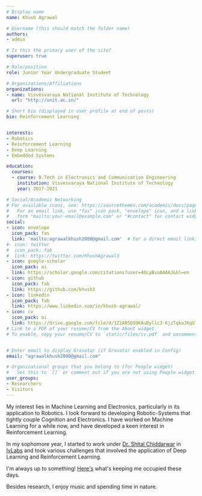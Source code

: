 ```yaml
---
# Display name
name: Khush Agrawal

# Username (this should match the folder name)
authors:
- admin

# Is this the primary user of the site?
superuser: true

# Role/position
role: Junior Year Undergraduate Student

# Organizations/Affiliations
organizations:
- name: Visvesvaraya National Institute of Technology
  url: "http://vnit.ac.in/"

# Short bio (displayed in user profile at end of posts)
bio: Reinforcement Learning


interests:
- Robotics
- Reinforcement Learning
- Deep Learning
- Embedded Systems

education:
  courses:
  - course: B.Tech in Electronics and Communication Engineering
    institution: Visvesvaraya National Institute of Technology
    year: 2017-2021

# Social/Academic Networking
# For available icons, see: https://sourcethemes.com/academic/docs/page-builder/#icons
#   For an email link, use "fas" icon pack, "envelope" icon, and a link in the
#   form "mailto:your-email@example.com" or "#contact" for contact widget.
social:
- icon: envelope
  icon_pack: fas
  link: 'mailto:agrawalkhush2000@gmail.com'  # For a direct email link, use "mailto:test@example.org".
#- icon: twitter
#  icon_pack: fab
#  link: https://twitter.com/KhushAgrawal3
- icon: google-scholar
  icon_pack: ai
  link: https://scholar.google.com/citations?user=46LyBvoAAAAJ&hl=en
- icon: github
  icon_pack: fab
  link: https://github.com/khush3
- icon: linkedin
  icon_pack: fab
  link: https://www.linkedin.com/in/khush-agrawal/
- icon: cv
  icon_pack: ai
  link: https://drive.google.com/file/d/1Z1AR5Q99KAuDyllc3-KjzTqkaJKqUlHy/view?usp=sharing
# Link to a PDF of your resume/CV from the About widget.
# To enable, copy your resume/CV to `static/files/cv.pdf` and uncomment the lines below.


# Enter email to display Gravatar (if Gravatar enabled in Config)
email: "agrawalkhush2000@gmail.com"

# Organizational groups that you belong to (for People widget)
#   Set this to `[]` or comment out if you are not using People widget.
user_groups:
- Researchers
- Visitors
---
```


My interest lies in Machine Learning and Electronics, particularly in its application to Robotics. I look forward to developing Robotic-Systems that tightly couple Cognition and Electronics. I have worked on Machine Learning for a while now, and have developed a keen interest in Reinforcement Learning. 

In my sophomore year, I started to work under [Dr. Shital Chiddarwar](http://mec.vnit.ac.in/people/sschiddarwar/) in [IvLabs](http://www.ivlabs.in/) and took various challenges that involved the application of Deep Learning and Reinforcement Learning. 

I'm always up to something! [Here's](https://khush3.github.io/project/experience-transfer/) what's keeping me occupied these days.

Besides research, I enjoy music and spending time in nature.